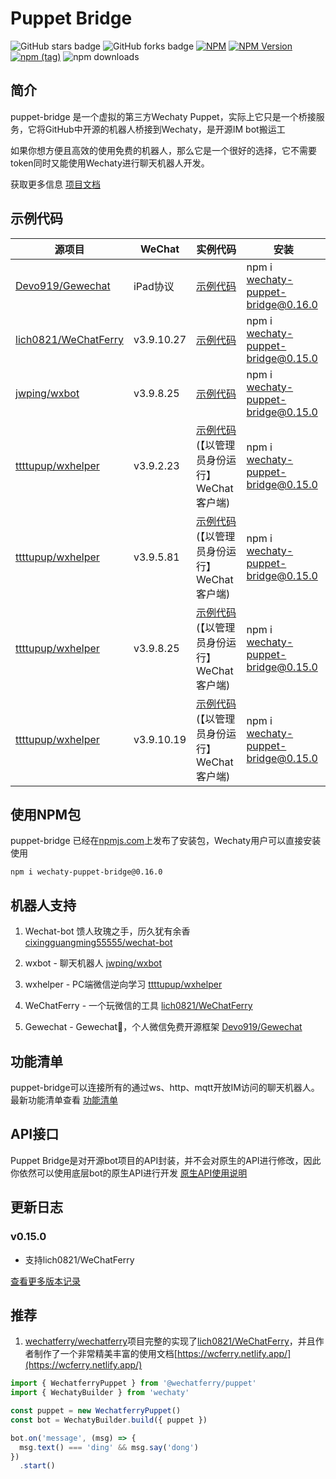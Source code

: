 # Puppet Bridge

<img alt="GitHub stars badge" src="https://img.shields.io/github/stars/atorber/puppet-bridge"> <img alt="GitHub forks badge" src="https://img.shields.io/github/forks/atorber/puppet-bridge"> [![NPM](https://github.com/atorber/puppet-bridge/workflows/NPM/badge.svg)](https://github.com/atorber/puppet-bridge/actions?query=workflow%3ANPM)
[![NPM Version](https://img.shields.io/npm/v/wechaty-puppet-bridge?color=brightgreen)](https://www.npmjs.com/package/wechaty-puppet-bridge)
[![npm (tag)](https://img.shields.io/npm/v/wechaty-puppet-bridge/next.svg)](https://www.npmjs.com/package/wechaty-puppet-bridge?activeTab=versions) ![npm downloads](https://img.shields.io/npm/dm/wechaty-puppet-bridge.svg)

<!-- <img src="./docs/images/core.png" alt="chatie puppet bridge" height="350" align="bottom" /> -->

## 简介

puppet-bridge 是一个虚拟的第三方Wechaty Puppet，实际上它只是一个桥接服务，它将GitHub中开源的机器人桥接到Wechaty，是开源IM bot搬运工

如果你想方便且高效的使用免费的机器人，那么它是一个很好的选择，它不需要token同时又能使用Wechaty进行聊天机器人开发。

获取更多信息 [项目文档](https://www.yuque.com/atorber/chatflow/mean34ibdoonvox4)

## 示例代码

|源项目|WeChat|实例代码|安装|
|--|--|--|--|
|[Devo919/Gewechat](https://github.com/Devo919/Gewechat)|iPad协议|[示例代码](./examples/ripe-wechaty-Devo919-Gewechat.ts) |npm i wechaty-puppet-bridge@0.16.0|
|[lich0821/WeChatFerry](https://github.com/lich0821/WeChatFerry)|v3.9.10.27|[示例代码](./examples/ripe-wechaty-lich0821-WeChatFerry-3091027.ts) |npm i wechaty-puppet-bridge@0.15.0|
|[jwping/wxbot](https://github.com/jwping/wxbot)|v3.9.8.25|[示例代码](./examples/ripe-wechaty-jwping-wxbot-3090825.ts)|npm i wechaty-puppet-bridge@0.15.0|
|[ttttupup/wxhelper](https://github.com/ttttupup/wxhelper/tree/dev-3.9.2.23)|v3.9.2.23|[示例代码](./examples/ripe-wechaty-ttttupup-wxhelper-3090223.ts)<br> (【以管理员身份运行】WeChat客户端)|npm i wechaty-puppet-bridge@0.15.0|
|[ttttupup/wxhelper](https://github.com/ttttupup/wxhelper/tree/dev-3.9.5.81)|v3.9.5.81|[示例代码](./examples/ripe-wechaty-ttttupup-wxhelper-3090581.ts)<br>(【以管理员身份运行】WeChat客户端)|npm i wechaty-puppet-bridge@0.15.0|
|[ttttupup/wxhelper](https://github.com/ttttupup/wxhelper/tree/dev-3.9.8.25)|v3.9.8.25|[示例代码](./examples/ripe-wechaty-atorber-fused-3090825.ts)<br>(【以管理员身份运行】WeChat客户端)|npm i wechaty-puppet-bridge@0.15.0|
|[ttttupup/wxhelper](https://github.com/ttttupup/wxhelper/tree/dev-3.9.10.19)|v3.9.10.19|[示例代码](./examples/ripe-bridge-ttttupup-wxhelper-3091019.ts)<br>(【以管理员身份运行】WeChat客户端)|npm i wechaty-puppet-bridge@0.15.0|

## 使用NPM包

puppet-bridge 已经在[npmjs.com](https://www.npmjs.com/package/wechaty-puppet-bridge)上发布了安装包，Wechaty用户可以直接安装使用

```shell
npm i wechaty-puppet-bridge@0.16.0
```

## 机器人支持

1. Wechat-bot 馈人玫瑰之手，历久犹有余香 [cixingguangming55555/wechat-bot](https://github.com/cixingguangming55555/wechat-bot)

2. wxbot - 聊天机器人 [jwping/wxbot](https://github.com/jwping/wxbot)

3. wxhelper - PC端微信逆向学习 [ttttupup/wxhelper](https://github.com/ttttupup/wxhelper)

4. WeChatFerry - 一个玩微信的工具 [lich0821/WeChatFerry](https://github.com/lich0821/WeChatFerry)

5. Gewechat -  Gewechat🤖，个人微信免费开源框架 [Devo919/Gewechat](https://github.com/Devo919/Gewechat)

## 功能清单

puppet-bridge可以连接所有的通过ws、http、mqtt开放IM访问的聊天机器人。最新功能清单查看 [功能清单](https://www.yuque.com/atorber/chatflow/imovlh1l8ypxmd9n#eTg6)

## API接口

Puppet Bridge是对开源bot项目的API封装，并不会对原生的API进行修改，因此你依然可以使用底层bot的原生API进行开发 [原生API使用说明](https://www.yuque.com/atorber/chatflow/wo5wzr75qdzs1t7p)

## 更新日志

### v0.15.0

- 支持lich0821/WeChatFerry

[查看更多版本记录](https://www.yuque.com/atorber/chatflow/hyy64kf0a0iguy68)

## 推荐

1. [wechatferry/wechatferry](https://github.com/wechatferry/wechatferry)项目完整的实现了[lich0821/WeChatFerry](https://github.com/lich0821/WeChatFerry)，并且作者制作了一个非常精美丰富的使用文档[https://wcferry.netlify.app/](https://wcferry.netlify.app/)

```javascript
import { WechatferryPuppet } from '@wechatferry/puppet'
import { WechatyBuilder } from 'wechaty'

const puppet = new WechatferryPuppet()
const bot = WechatyBuilder.build({ puppet })

bot.on('message', (msg) => {
  msg.text() === 'ding' && msg.say('dong')
})
  .start()
```
